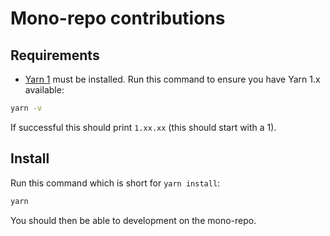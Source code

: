 # Mono-repo contributions

## Requirements

- [Yarn 1](https://classic.yarnpkg.com/) must be installed. Run this command to ensure you have Yarn 1.x available:

```bash
yarn -v
```

If successful this should print `1.xx.xx` (this should start with a 1).

## Install

Run this command which is short for `yarn install`:

```bash
yarn
```

You should then be able to development on the mono-repo.
